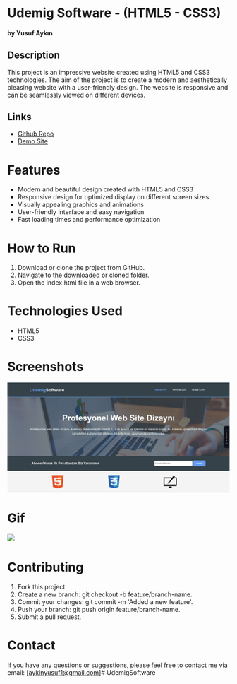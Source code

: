 # Udemig Software - (HTML5 - CSS3)

#### by Yusuf Aykın

## Description

This project is an impressive website created using HTML5 and CSS3 technologies. The aim of the project is to create a modern and aesthetically pleasing website with a user-friendly design. The website is responsive and can be seamlessly viewed on different devices.

## Links

- [Github Repo](https://github.com/yusufaykin/UdemigSoftware)
- [Demo Site](https://udemigsoftware.netlify.app)

# Features

- Modern and beautiful design created with HTML5 and CSS3
- Responsive design for optimized display on different screen sizes
- Visually appealing graphics and animations
- User-friendly interface and easy navigation
- Fast loading times and performance optimization

# How to Run

1. Download or clone the project from GitHub.
2. Navigate to the downloaded or cloned folder.
3. Open the index.html file in a web browser.

# Technologies Used

- HTML5
- CSS3

# Screenshots

<img src="/img/Capture.PNG">

# Gif

<img src="/img/ezgif.com-video-to-gif.gif"/>

# Contributing

1. Fork this project.
2. Create a new branch: git checkout -b feature/branch-name.
3. Commit your changes: git commit -m 'Added a new feature'.
4. Push your branch: git push origin feature/branch-name.
5. Submit a pull request.

# Contact

If you have any questions or suggestions, please feel free to contact me via email: [aykinyusuf1@gmail.com]# UdemigSoftware
